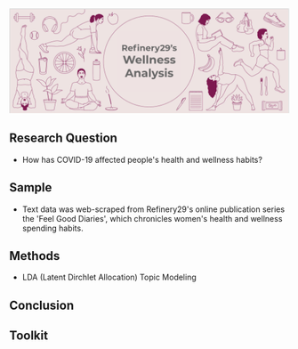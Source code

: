 ![header](www/header.png)

## Research Question
* How has COVID-19 affected people's health and wellness habits?

## Sample
* Text data was web-scraped from Refinery29's online publication series the 'Feel Good Diaries', which chronicles women's health and wellness spending habits. 

## Methods
* LDA (Latent Dirchlet Allocation) Topic Modeling

## Conclusion

## Toolkit
